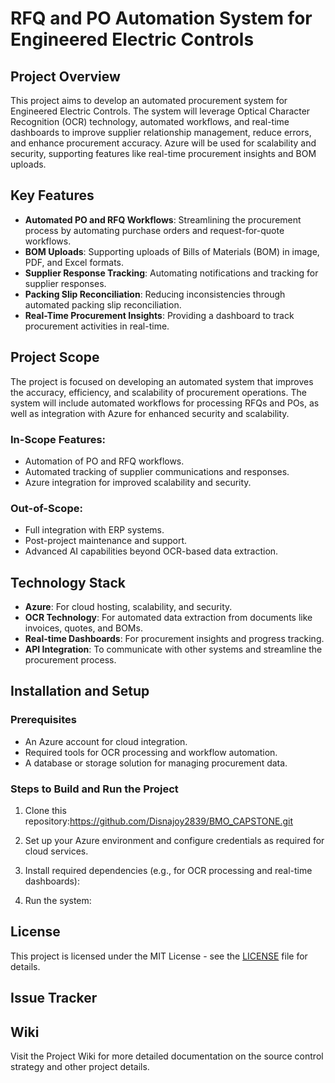 # RFQ and PO Automation System for Engineered Electric Controls

## Project Overview
This project aims to develop an automated procurement system for Engineered Electric Controls. The system will leverage Optical Character Recognition (OCR) technology, automated workflows, and real-time dashboards to improve supplier relationship management, reduce errors, and enhance procurement accuracy. Azure will be used for scalability and security, supporting features like real-time procurement insights and BOM uploads.

## Key Features
- **Automated PO and RFQ Workflows**: Streamlining the procurement process by automating purchase orders and request-for-quote workflows.
- **BOM Uploads**: Supporting uploads of Bills of Materials (BOM) in image, PDF, and Excel formats.
- **Supplier Response Tracking**: Automating notifications and tracking for supplier responses.
- **Packing Slip Reconciliation**: Reducing inconsistencies through automated packing slip reconciliation.
- **Real-Time Procurement Insights**: Providing a dashboard to track procurement activities in real-time.

## Project Scope
The project is focused on developing an automated system that improves the accuracy, efficiency, and scalability of procurement operations. The system will include automated workflows for processing RFQs and POs, as well as integration with Azure for enhanced security and scalability.

### In-Scope Features:
- Automation of PO and RFQ workflows.
- Automated tracking of supplier communications and responses.
- Azure integration for improved scalability and security.

### Out-of-Scope:
- Full integration with ERP systems.
- Post-project maintenance and support.
- Advanced AI capabilities beyond OCR-based data extraction.

## Technology Stack
- **Azure**: For cloud hosting, scalability, and security.
- **OCR Technology**: For automated data extraction from documents like invoices, quotes, and BOMs.
- **Real-time Dashboards**: For procurement insights and progress tracking.
- **API Integration**: To communicate with other systems and streamline the procurement process.

## Installation and Setup

### Prerequisites
- An Azure account for cloud integration.
- Required tools for OCR processing and workflow automation.
- A database or storage solution for managing procurement data.

### Steps to Build and Run the Project
1. Clone this repository:https://github.com/Disnajoy2839/BMO_CAPSTONE.git 

2. Set up your Azure environment and configure credentials as required for cloud services.

3. Install required dependencies (e.g., for OCR processing and real-time dashboards):

4. Run the system:

## License
This project is licensed under the MIT License - see the [LICENSE](LICENSE) file for details.

## Issue Tracker


## Wiki
Visit the Project Wiki for more detailed documentation on the source control strategy and other project details.





